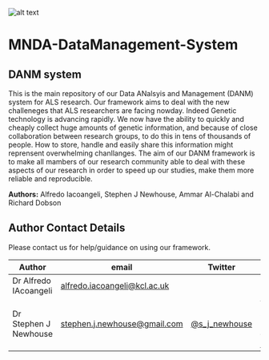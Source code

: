 ![alt text](https://github.com/KHP-Informatics/MNDA-DataManagement-System/blob/master/danm_logo.001.jpeg)

# MNDA-DataManagement-System

## DANM system

This is the main repository of our Data ANalsyis and Management (DANM) system for ALS research. Our framework aims to deal with the new challeneges that ALS researchers are facing nowday. Indeed Genetic technology is advancing rapidly. We now have the ability to quickly and cheaply collect huge amounts of genetic information, and because of close collaboration between research groups, to do this in tens of thousands of people. How to store, handle and easily share this information might reprensent overwhelming chanllanges. The aim of our DANM framework is to make all mambers of our research community able to deal with these aspects of our research in order to speed up our studies, make them more reliable and reproducible.

**Authors:** Alfredo Iacoangeli, Stephen J Newhouse, Ammar Al-Chalabi and Richard Dobson

## Author Contact Details

Please contact us for help/guidance on using our framework.

|Author|email|Twitter| LinkedIn|
|----|----|----|----|
|Dr Alfredo IAcoangeli| <alfredo.iacoangeli@kcl.ac.uk>| 
|Dr Stephen J Newhouse| <stephen.j.newhouse@gmail.com>| [@s_j_newhouse](https://twitter.com/s_j_newhouse?lang=en)| View Steve's profile on [LinkedIn](http://uk.linkedin.com/pub/dr-stephen-newhouse/29/89a/11a)|
